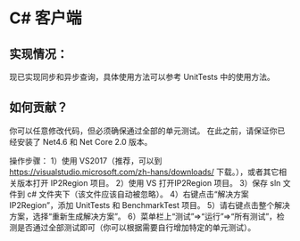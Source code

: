 # C# 客户端

## 实现情况：

现已实现同步和异步查询，具体使用方法可以参考 UnitTests 中的使用方法。

## 如何贡献？

你可以任意修改代码，但必须确保通过全部的单元测试。
在此之前，请保证你已经安装了 Net4.6 和 Net Core 2.0 版本。

操作步骤：
1）使用 VS2017（推荐，可以到 https://visualstudio.microsoft.com/zh-hans/downloads/ 下载。），或者其它相关版本打开 IP2Region 项目。
2）使用 VS 打开IP2Region 项目。
3）保存 sln 文件到 c# 文件夹下（该文件应该自动被忽略）。
4）右键点击“解决方案IP2Region”，添加 UnitTests 和 BenchmarkTest 项目。
5）请右键点击整个解决方案，选择“重新生成解决方案”。
6）菜单栏上“测试”=>“运行”=>“所有测试”，检测是否通过全部测试即可（你可以根据需要自行增加特定的单元测试）。